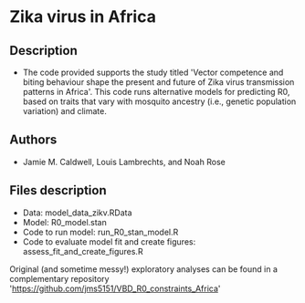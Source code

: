 # Zika virus in Africa

## Description
- The code provided supports the study titled 'Vector competence and biting behaviour shape the present and future of Zika virus transmission patterns in Africa'. This code runs alternative models for predicting R0, based on traits that vary with mosquito ancestry (i.e., genetic population variation) and climate. 

## Authors
- Jamie M. Caldwell, Louis Lambrechts, and Noah Rose

## Files description
- Data: model_data_zikv.RData<br>
- Model: R0_model.stan<br>
- Code to run model: run_R0_stan_model.R<br>
- Code to evaluate model fit and create figures: assess_fit_and_create_figures.R<br>  

Original (and sometime messy!) exploratory analyses can be found in a complementary repository 'https://github.com/jms5151/VBD_R0_constraints_Africa'
